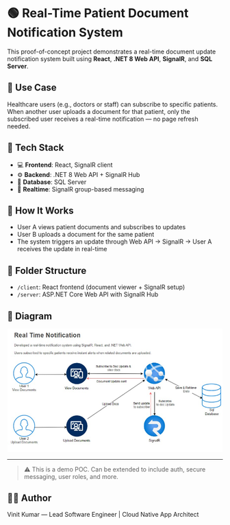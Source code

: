 # 🟢 Real-Time Patient Document Notification System

This proof-of-concept project demonstrates a real-time document update notification system built using **React**, **.NET 8 Web API**, **SignalR**, and **SQL Server**.

## 📌 Use Case
Healthcare users (e.g., doctors or staff) can subscribe to specific patients. When another user uploads a document for that patient, only the subscribed user receives a real-time notification — no page refresh needed.

## 🔧 Tech Stack
- 💻 **Frontend**: React, SignalR client
- ⚙️ **Backend**: .NET 8 Web API + SignalR Hub
- 💾 **Database**: SQL Server
- 🔁 **Realtime**: SignalR group-based messaging

## 🚀 How It Works
- User A views patient documents and subscribes to updates
- User B uploads a document for the same patient
- The system triggers an update through Web API → SignalR → User A receives the update in real-time

## 📂 Folder Structure
- `/client`: React frontend (document viewer + SignalR setup)
- `/server`: ASP.NET Core Web API with SignalR Hub

## 📍 Diagram

![Real Time Notification Diagram](./hld.jpg)

---

> ⚠️ This is a demo POC. Can be extended to include auth, secure messaging, user roles, and more.

## 👨‍💻 Author
Vinit Kumar — Lead Software Engineer | Cloud Native App Architect
